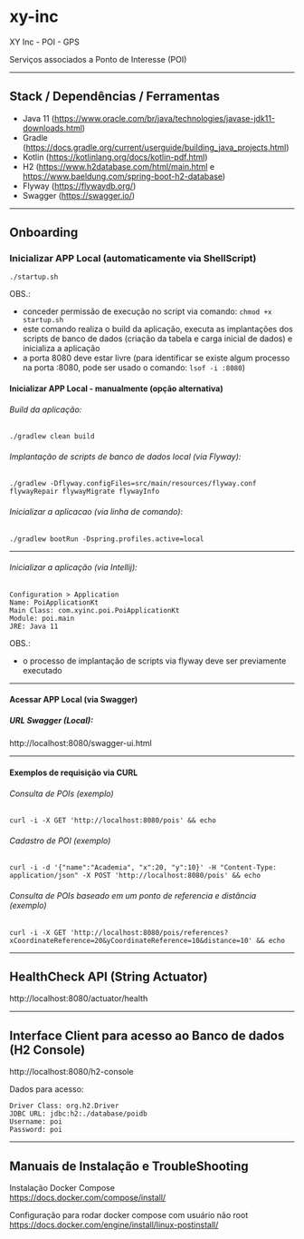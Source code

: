 # xy-inc
XY Inc - POI - GPS

Serviços associados a Ponto de Interesse (POI)

---
## Stack / Dependências / Ferramentas 

- Java 11 (https://www.oracle.com/br/java/technologies/javase-jdk11-downloads.html)
- Gradle (https://docs.gradle.org/current/userguide/building_java_projects.html)
- Kotlin (https://kotlinlang.org/docs/kotlin-pdf.html)
- H2 (https://www.h2database.com/html/main.html e https://www.baeldung.com/spring-boot-h2-database)
- Flyway (https://flywaydb.org/)
- Swagger (https://swagger.io/)

---

## Onboarding

### Inicializar APP Local (automaticamente via ShellScript)
    ./startup.sh
OBS.:<br/>
- conceder permissão de execução no script via comando:
  `chmod +x startup.sh`
- este comando realiza o build da aplicação, executa as implantações dos scripts de banco de dados (criação da tabela e carga inicial de dados) e inicializa a aplicação
- a porta 8080 deve estar livre (para identificar se existe algum processo na porta :8080, pode ser usado o comando: `lsof -i :8080`) 

#### Inicializar APP Local - manualmente (opção alternativa)

###### Build da aplicação:<br/>
    ./gradlew clean build

###### Implantação de scripts de banco de dados local (via Flyway):<br/>
    ./gradlew -Dflyway.configFiles=src/main/resources/flyway.conf flywayRepair flywayMigrate flywayInfo

###### Inicializar a aplicacao (via linha de comando):<br/>
    ./gradlew bootRun -Dspring.profiles.active=local

---

###### Inicializar a aplicação (via Intellij):<br/>
    Configuration > Application
    Name: PoiApplicationKt
    Main Class: com.xyinc.poi.PoiApplicationKt
    Module: poi.main
    JRE: Java 11

OBS.:<br/>
- o processo de implantação de scripts via flyway deve ser previamente executado

---

#### Acessar APP Local (via Swagger)
 
##### URL Swagger (Local):
http://localhost:8080/swagger-ui.html

---

#### Exemplos de requisição via CURL

###### Consulta de POIs (exemplo)
    curl -i -X GET 'http://localhost:8080/pois' && echo

###### Cadastro de POI (exemplo)
    curl -i -d '{"name":"Academia", "x":20, "y":10}' -H "Content-Type: application/json" -X POST 'http://localhost:8080/pois' && echo

###### Consulta de POIs baseado em um ponto de referencia e distância (exemplo)
    curl -i -X GET 'http://localhost:8080/pois/references?xCoordinateReference=20&yCoordinateReference=10&distance=10' && echo

---

## HealthCheck API (String Actuator)
http://localhost:8080/actuator/health

---

## Interface Client para acesso ao Banco de dados (H2 Console)
http://localhost:8080/h2-console

Dados para acesso:
  
    Driver Class: org.h2.Driver 
    JDBC URL: jdbc:h2:./database/poidb
    Username: poi
    Password: poi

---

## Manuais de Instalação e  TroubleShooting

Instalação Docker Compose <br/>
https://docs.docker.com/compose/install/

Configuração para rodar docker compose com usuário não root <br/>
https://docs.docker.com/engine/install/linux-postinstall/